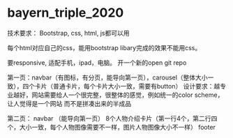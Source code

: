 # bayern_triple_2020
技术要求： Bootstrap, css, html, js都可以用  

每个html对应自己的css，能用bootstrap libary完成的效果不能用css。 

要responsive, 适配手机，ipad，电脑。 开一个新的open git repo  

第一页：navbar（有图标，有分页，能导向第一页），carousel（整体大小一致），四个卡片（普通卡片，每个卡片大小一致，需要有button）  设计要求：越专业越好，网站需要给人一个很完整，很整体的感觉，例如统一的color scheme，让人觉得是一个网站 而不是拼凑出来的半成品  

第二页： navbar （能导向第一页）  8个人物介绍卡片（第一行4个，第二行四个，大小一致，每个人物图像需要不一样，图片人物图像大小不一样）  footer
